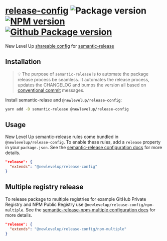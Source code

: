 # [release-config](https://github.com/newlevelup/config/tree/develop/packages/release-config) ![Package version](https://img.shields.io/github/package-json/v/newlevelup/config?filename=packages%2Frelease-config%2Fpackage.json&label=%20&color=0080FF) [![NPM version](https://img.shields.io/npm/v/@newlevelup/release-config?label=&logo=npm&color=CB0001)](https://www.npmjs.com/package/@newlevelup/release-config) [![Github Package version](https://img.shields.io/npm/v/@newlevelup/release-config?label=&logo=github&color=24292f)](https://github.com/newlevelup/config/pkgs/npm/release-config)

New Level Up [shareable config](https://semantic-release.gitbook.io/semantic-release/usage/shareable-configurations) for [semantic-release](https://semantic-release.gitbook.io/)

## Installation

> 💡 The purpose of `semantic-release` is to automate the package release process be seamless. It automates the release process, updates the CHANGELOG and bumps the version all based on [conventional commit](https://www.conventionalcommits.org/en/v1.0.0/) messages.

Install semantic-relase and `@newlevelup/release-config`:

```sh
yarn add -D semantic-release @newlevelup/release-config
```

## Usage

New Level Up semantic-release rules come bundled in `@newlevelup/release-config`. To enable these rules, add a `release` property in your `package.json`. See the [semantic-release configuration docs](https://semantic-release.gitbook.io/semantic-release/usage/configuration) for more details.

```json
"release": {
  "extends": "@newlevelup/release-config"
}
```

## Multiple registry release

To release package to multiple registries for example GitHub Private Registry and NPM Public Registry use `@newlevelup/release-config/npm-multiple`. See the [semantic-release-npm-multiple configuration docs](https://github.com/amanda-mitchell/semantic-release-npm-multiple#configuration) for more details.

```json
"release": {
  "extends": "@newlevelup/release-config/npm-multiple"
}
```
